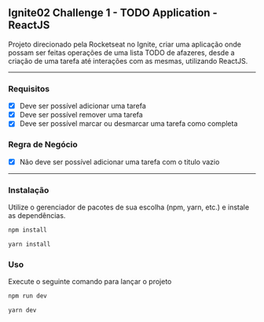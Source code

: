 ## Ignite02 Challenge 1 - TODO Application - ReactJS
Projeto direcionado pela Rocketseat no Ignite, criar uma aplicação onde possam ser feitas operações de uma lista TODO de afazeres, desde a criação de uma tarefa até interações com as mesmas, utilizando ReactJS.

---

### Requisitos

- [X] Deve ser possível adicionar uma tarefa
- [X] Deve ser possível remover uma tarefa
- [X] Deve ser possível marcar ou desmarcar uma tarefa como completa

### Regra de Negócio

- [X] Não deve ser possível adicionar uma tarefa com o titulo vazio

---

### Instalação

Utilize o gerenciador de pacotes de sua escolha (npm, yarn, etc.) e instale as dependências.

```bash
npm install
```

```bash
yarn install
```

### Uso
Execute o seguinte comando para lançar o projeto

```bash
npm run dev
```

```bash
yarn dev
```
